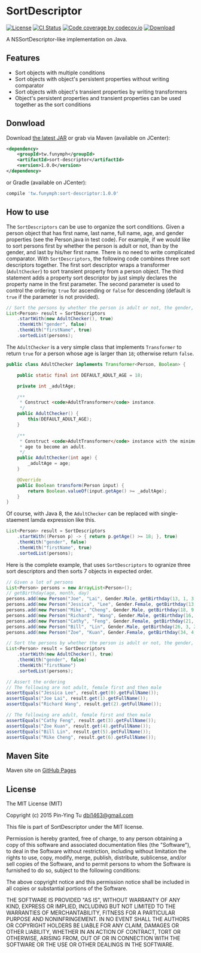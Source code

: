 SortDescriptor
================
[![License](http://img.shields.io/badge/license-MIT-blue.svg)](http://opensource.org/licenses/MIT)
[![CI Status](https://travis-ci.org/dbi1463/SortDescriptor.svg?branch=master)](https://travis-ci.org/dbi1463/SortDescriptor)
[![Code coverage by codecov.io](https://codecov.io/github/dbi1463/SortDescriptor/coverage.svg?branch=master)](https://codecov.io/github/dbi1463/SortDescriptor?branch=master)
[![Download](https://api.bintray.com/packages/dbi1463/maven/tw.funymph.sort-descriptor/images/download.svg)](https://bintray.com/dbi1463/maven/tw.funymph.sort-descriptor/_latestVersion)

A NSSortDescriptor-like implementation on Java.

## Features
* Sort objects with multiple conditions
* Sort objects with object's persistent properties without writing comparator
* Sort objects with object's transient properties by writing transformers
* Object's persistent properties and transient properties can be used together as the sort conditions

## Donwload

Download [the latest JAR](https://github.com/dbi1463/SortDescriptor/releases/latest) or grab via Maven (available on JCenter):

```xml
<dependency>
    <groupId>tw.funymph</groupId>
    <artifactId>sort-descriptor</artifactId>
    <version>1.0.0</version>
</dependency>
```
or Gradle (available on JCenter):

```gradle
compile 'tw.funymph:sort-descriptor:1.0.0'
```

## How to use
The `SortDescriptors` can be use to organize the sort conditions. Given a person object that has first name, last name, full name, age, and gender properties (see the Person.java in test code). For example, if we would like to sort persons first by whether the person is adult or not, than by the gender, and last by his/her first name. There is no need to write complicated comparator. With `SortDescriptors`, the following code combines three sort descriptors together. The first sort descriptor wraps a transformer (`AdultChecker`) to sort transient property from a person object. The third statement adds a property sort descriptor by just simply declares the property name in the first parameter. The second parameter is used to control the ordering: `true` for ascending or `false` for descending (default is `true` if the parameter is not provided).

```java
// Sort the persons by whether the person is adult or not, the gender, and the first name
List<Person> result = SortDescriptors
	.startWith(new AdultChecker(), true)
	.thenWith("gender", false)
	.thenWith("firstName", true)
	.sortedList(persons);
```

The `AdultChecker` is a very simple class that implements `Transformer` to return `true` for a person whose age is larger than `18`; otherwise return `false`.

```java
public class AdultChecker implements Transformer<Person, Boolean> {

	public static final int DEFAULT_ADULT_AGE = 18;

	private int _adultAge;

	/**
	 * Construct <code>AdultTransformer</code> instance.
	 */
	public AdultChecker() {
		this(DEFAULT_ADULT_AGE);
	}

	/**
	 * Construct <code>AdultTransformer</code> instance with the minimum
	 * age to become an adult.
	 */
	public AdultChecker(int age) {
		_adultAge = age;
	}

	@Override
	public Boolean transform(Person input) {
		return Boolean.valueOf(input.getAge() >= _adultAge);
	}
}
```

Of course, with Java 8, the `AdultChecker` can be replaced with single-staement lamda expression like this.

```java
List<Person> result = SortDescriptors
	.startWith((Person p) -> { return p.getAge() >= 18; }, true)
	.thenWith("gender", false)
	.thenWith("firstName", true)
	.sortedList(persons);
```

Here is the complete example, that uses `SortDescriptors` to ogranize three sort descriptors and then sorts 7 objects in expected order.

```java
// Given a lot of persons
List<Person> persons = new ArrayList<Person>();
// getBirthday(age, month, day)
persons.add(new Person("Joe", "Lai", Gender.Male, getBirthday(13, 1, 3)));
persons.add(new Person("Jessica", "Lee", Gender.Female, getBirthday(13, 11, 23)));
persons.add(new Person("Mike", "Cheng", Gender.Male, getBirthday(18, 9, 3)));
persons.add(new Person("Richard", "Wang", Gender.Male, getBirthday(16, 7, 13)));
persons.add(new Person("Cathy", "Feng", Gender.Female, getBirthday(21, 5, 9)));
persons.add(new Person("Bill", "Lin", Gender.Male, getBirthday(26, 3, 22)));
persons.add(new Person("Zoe", "Kuan", Gender.Female, getBirthday(34, 4, 30)));

// Sort the persons by whether the person is adult or not, the gender, and the first name
List<Person> result = SortDescriptors
	.startWith(new AdultChecker(), true)
	.thenWith("gender", false)
	.thenWith("firstName")
	.sortedList(persons);

// Assert the ordering
// The following are not adult, female first and then male
assertEquals("Jessica Lee", result.get(0).getFullName());
assertEquals("Joe Lai", result.get(1).getFullName());
assertEquals("Richard Wang", result.get(2).getFullName());

// The following are adult, female first and then male
assertEquals("Cathy Feng", result.get(3).getFullName());
assertEquals("Zoe Kuan", result.get(4).getFullName());
assertEquals("Bill Lin", result.get(5).getFullName());
assertEquals("Mike Cheng", result.get(6).getFullName());
```

## Maven Site
Maven site on [GitHub Pages](http://dbi1463.github.io/SortDescriptor/maven)

## License
The MIT License (MIT)

Copyright (c) 2015 Pin-Ying Tu <dbi1463@gmail.com>

This file is part of SortDescriptor under the MIT license.

Permission is hereby granted, free of charge, to any person obtaining a copy
of this software and associated documentation files (the "Software"), to deal
in the Software without restriction, including without limitation the rights
to use, copy, modify, merge, publish, distribute, sublicense, and/or sell
copies of the Software, and to permit persons to whom the Software is
furnished to do so, subject to the following conditions:

The above copyright notice and this permission notice shall be included in
all copies or substantial portions of the Software.

THE SOFTWARE IS PROVIDED "AS IS", WITHOUT WARRANTY OF ANY KIND, EXPRESS OR
IMPLIED, INCLUDING BUT NOT LIMITED TO THE WARRANTIES OF MERCHANTABILITY,
FITNESS FOR A PARTICULAR PURPOSE AND NONINFRINGEMENT. IN NO EVENT SHALL THE
AUTHORS OR COPYRIGHT HOLDERS BE LIABLE FOR ANY CLAIM, DAMAGES OR OTHER
LIABILITY, WHETHER IN AN ACTION OF CONTRACT, TORT OR OTHERWISE, ARISING FROM,
OUT OF OR IN CONNECTION WITH THE SOFTWARE OR THE USE OR OTHER DEALINGS IN
THE SOFTWARE.
